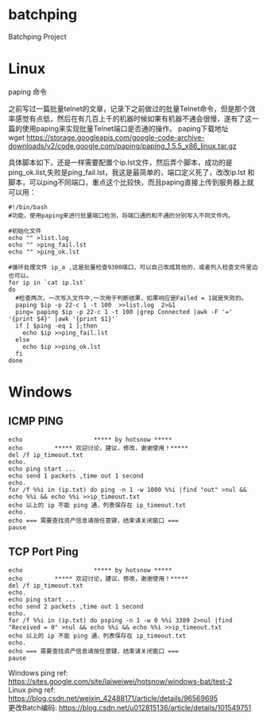 # batchping
Batchping Project

# Linux

paping 命令  

之前写过一篇批量telnet的文章，记录下之前做过的批量Telnet命令，但是那个效率感觉有点低，然后在有几百上千的机器时候如果有机器不通会很慢，遂有了这一篇的使用paping来实现批量Telnet端口是否通的操作。
paping下载地址  
wget https://storage.googleapis.com/google-code-archive-downloads/v2/code.google.com/paping/paping_1.5.5_x86_linux.tar.gz  

具体脚本如下，还是一样需要配置个ip.lst文件，然后弄个脚本，成功的是ping_ok.list,失败是ping_fail.lst，我这是最简单的，端口定义死了，改改ip.lst 和脚本，可以ping不同端口，重点这个比较快，而且paping直接上传到服务器上就可以用：  

```  
#!/bin/bash 
#功能，使用paping来进行批量端口检测，将端口通的和不通的分别写入不同文件内。

#初始化文件
echo "" >list.log
echo "" >ping_fail.lst
echo "" >ping_ok.lst

#循环处理文件 ip_a ,这是批量检查9300端口，可以自己改成其他的，或者列入检查文件里边也可以。
for ip in `cat ip.lst`
do 
  #检查两次，一次写入文件中,一次用于判断结果，如果响应是Failed = 1就是失败的。
  paping $ip -p 22-c 1 -t 100  >>list.log  2>&1
  ping=`paping $ip -p 22-c 1 -t 100 |grep Connected |awk -F '=' '{print $4}' |awk '{print $1}'`  
  if [ $ping -eq 1 ];then 
    echo $ip >>ping_fail.lst
  else
    echo $ip >>ping_ok.lst
  fi
done 
```  

# Windows  

## ICMP PING  

```  
echo                    ***** by hotsnow *****
echo         ***** 欢迎讨论，建议，修改，谢谢使用！*****
del /f ip_timeout.txt
echo.
echo ping start ...
echo send 1 packets ,time out 1 second
echo.
for /f %%i in (ip.txt) do ping -n 1 -w 1000 %%i |find "out" >nul && echo %%i && echo %%i >>ip_timeout.txt
echo 以上的 ip 不能 ping 通，列表保存在 ip_timeout.txt
echo.
echo === 需要查找资产信息请按任意键，结束请关闭窗口 ===
pause
```  

## TCP Port Ping  

```  
echo                    ***** by hotsnow *****
echo         ***** 欢迎讨论，建议，修改，谢谢使用！*****
del /f ip_timeout.txt
echo.
echo ping start ...
echo send 2 packets ,time out 1 second
echo.
for /f %%i in (ip.txt) do psping -n 1 -w 0 %%i 3389 2>nul |find "Received = 0" >nul && echo %%i && echo %%i >>ip_timeout.txt
echo 以上的 ip 不能 ping 通，列表保存在 ip_timeout.txt
echo.
echo === 需要查找资产信息请按任意键，结束请关闭窗口 ===
pause
```  


Windows ping ref: https://sites.google.com/site/laiweiwei/hotsnow/windows-bat/test-2  
Linux ping ref: https://blog.csdn.net/weixin_42488171/article/details/96569695  
更改Batch编码: https://blog.csdn.net/u012815136/article/details/101549751  
